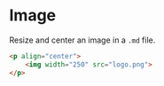# Image

Resize and center an image in a `.md` file.

```html
<p align="center">
    <img width="250" src="logo.png">
</p>
```
